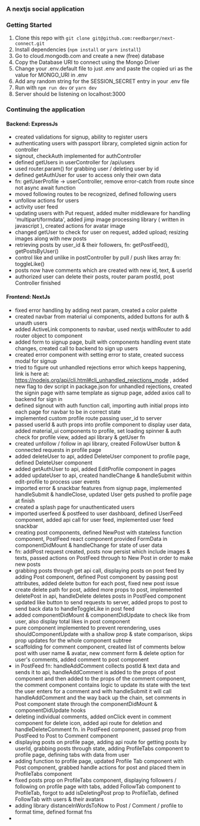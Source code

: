 ### A nextjs social application

### Getting Started

1. Clone this repo with `git clone git@github.com:reedbarger/next-connect.git`
2. Install dependencies (`npm install` or `yarn install`)
3. Go to cloud.mongodb.com and create a new (free) database
4. Copy the Database URI to connect using the Mongo Driver
5. Change your .env.default file to just .env and paste the copied uri as the value for MONGO_URI in .env
6. Add any random string for the SESSION_SECRET entry in your .env file
7. Run with `npm run dev` or `yarn dev`
8. Server should be listening on localhost:3000

### Continuing the application
#### Backend: ExpressJs
 - created validations for signup, ability to register users
 - authenticating users with passport library, completed signin action for controller
 - signout, checkAuth implemented for authController
 - defined getUsers in userController for /api/users
 - used router.param() for grabbing user / deleting user by id
 - defined getAuthUser for user to access only their own data
 - fn: getUserProfile -> userController, remove error-catch from route since not async await function
 - moved following routes to be recognized, defined following users
 - unfollow actions for users
 - activity user feed
 - updating users with Put request, added multer middleware for handling 'multipart/formdata',
   added jimp image processing library ( written in javascript ), created actions for avatar image
 - changed getUser to check for user on request, added upload; resizing images along with new posts
 - retrieving posts by user_id & their followers, fn: getPostFeed(), getPostsByUser()
 - control like and unlike in postController by pull / push likes array fn: toggleLike()
 - posts now have comments which are created with new id, text, & userId
 - authorized user can delete their posts, router param postId, post Controller finished

#### Frontend: NextJs
  - fixed error handling by adding next param, created a color palette
  - created navbar from material ui components, added buttons for auth & unauth users
  - added ActiveLink components to navbar, used nextjs withRouter to add router object to component
  - added form to signup page, built with components handling event state changes,
    created call to backend to sign up users
  - created error component with setting error to state, created success modal for signup
  -  tried to figure out unhandled rejections error which keeps happening, link is here at:
     https://nodejs.org/api/cli.html#cli_unhandled_rejections_mode , added new flag to 
     dev script in package.json for unhandled rejections, created the signin page with 
     same template as signup page, added axios call to backend for sign in
  - defined signout with auth function call, importing auth initial props into each page for
    navbar to be in correct state
  - implemented custom profile route passing user_id to server
  - passed userId & auth props into profile component to display user data, added material_ui
    components to profile, set loading spinner & auth check for profile view, added api library &
    getUser fn
  - created unfollow / follow in api library, created FollowUser button & connected requests
    in profile page
  - added deleteUser to api, added DeleteUser component to profile page, defined DeleteUser component
  - added getAuthUser to api, added EditProfile component in pages
  - added updateUser to api, created handleChange & handleSubmit within edit-profile to process user events
  - imported error & snackbar features from signup page, implemented handleSubmit & handleClose, updated User
    gets pushed to profile page at finish
  - created a splash page for unauthenticated users
  - imported userfeed & postfeed to user dashboard, defined UserFeed
    component, added api call for user feed, implemented user feed snackbar
  - creating post components, defined NewPost with stateless function component, PostFeed react component provided
    FormData in componentDidMount & handleChange for state of user data
  - fn: addPost request created, posts now persist which include images & texts, passed actions on PostFeed 
    through to New Post in order to make new posts
  - grabbing posts through get api call, displaying posts on post feed by adding Post component, defined
    Post component by passing post attributes, added delete button for each post, fixed new post issue
  - create delete path for post, added more props to post, implemented deletePost in api, handleDelete 
    deletes posts in PostFeed component
  - updated like button to send requests to server, added props to post to send back data to handleToggleLike
    in post feed
  - added componentDidMount & componentDidUpdate to check like from user, also display total likes in post component
  - pure component implemented to prevent rerendering, uses shouldComponentUpdate with a shallow prop & state
    comparison, skips prop updates for the whole component subtree
  - scaffolding for comment component, created list of comments below post with user name & avatar, new comment 
    form & delete option for user's comments, added comment to post component
  - in PostFeed fn: handleAddComment collects postId & text data and sends it to api, handleAddComment is added to 
    the props of post component and then added to the props of the comment component, the comment component contains
    logic to update its state with the text the user enters for a comment and with handleSubmit it will call 
    handleAddComment and the way back up the chain, set comments in Post component state through the 
    componentDidMount & componentDidUpdate hooks
  - deleting individual comments, added onClick event in comment component for delete icon, added api route
    for deletion and handleDeleteComment fn. in PostFeed component, passed prop from PostFeed to Post to
    Comment component
  - displaying posts on profile page, adding api route for getting posts by userId, grabbing posts through 
    state, adding ProfileTabs component to profile page, defining tabs with data from user
  - adding function to profile page, updated Profile Tab component with Post component, grabbed handle actions
    for post and placed them in ProfileTabs component
  - fixed posts prop on ProfileTabs component, displaying followers / following on profile page with tabs, added 
    FollowTab component to ProfileTab, forgot to add isDeletingPost prop to ProfileTab, defined FollowTab with 
    users & their avatars
  - adding library distanceInWordsToNow to Post / Comment / profile to format time, defined format fns
  - 
